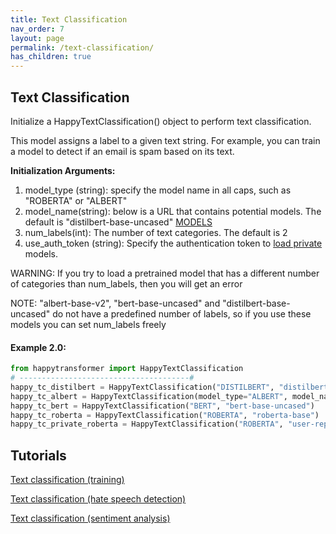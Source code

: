 ```yaml
---
title: Text Classification
nav_order: 7
layout: page
permalink: /text-classification/
has_children: true
---
```


## Text Classification

Initialize a HappyTextClassification() object to perform text classification. 

This model assigns a label to a given text string. For example, you can train a model to 
detect if an email is spam based on its text. 


**Initialization Arguments:** 
1. model_type (string):  specify the model name in all caps, such as "ROBERTA" or "ALBERT"
2. model_name(string): below is a URL that contains potential models. The default is "distilbert-base-uncased"
       [MODELS](https://huggingface.co/models?filter=text-classification)
3. num_labels(int): The number of text categories. The default is 2 
4. use_auth_token (string): Specify the authentication token to 
   [load private](https://huggingface.co/transformers/model_sharing.html) models. 

WARNING: If you try to load a pretrained model that has a different number of categories 
than num_labels, then you will get an error 

NOTE: "albert-base-v2", "bert-base-uncased" and "distilbert-base-uncased" do not have a predefined 
number of labels, so if you use these models you can set num_labels freely 


#### Example 2.0:
```python
from happytransformer import HappyTextClassification
# --------------------------------------#
happy_tc_distilbert = HappyTextClassification("DISTILBERT", "distilbert-base-uncased", num_labels=2)  # default 
happy_tc_albert = HappyTextClassification(model_type="ALBERT", model_name="albert-base-v2")
happy_tc_bert = HappyTextClassification("BERT", "bert-base-uncased")
happy_tc_roberta = HappyTextClassification("ROBERTA", "roberta-base")
happy_tc_private_roberta = HappyTextClassification("ROBERTA", "user-repo/roberta-base", use_auth_token="123abc")

```

## Tutorials 

[Text classification (training)](https://www.vennify.ai/train-text-classification-transformers/) 

[Text classification (hate speech detection)](https://youtu.be/jti2sPQYzeQ) 

[Text classification (sentiment analysis)](https://youtu.be/Ew72EAgM7FM)
